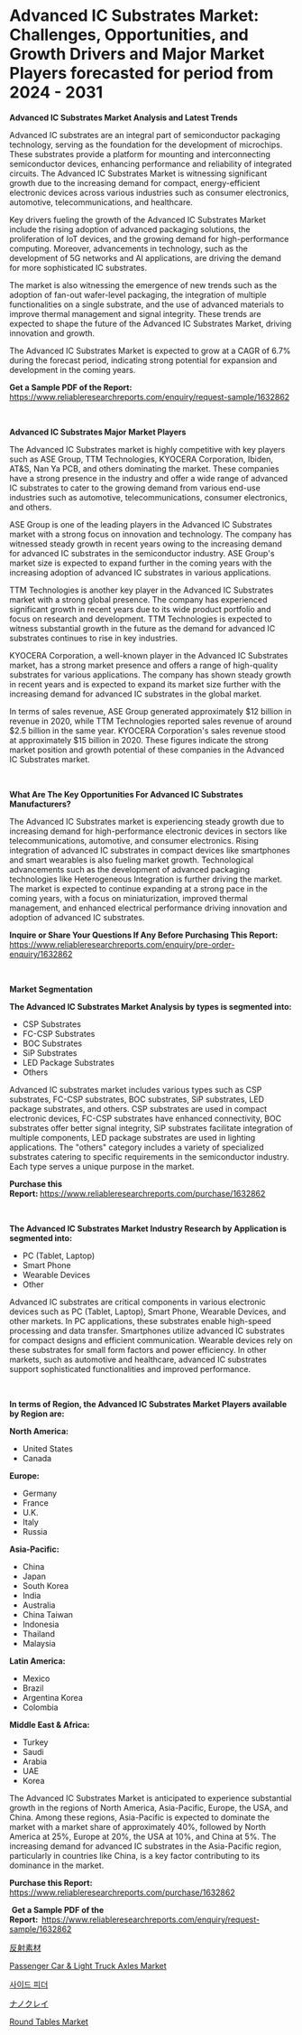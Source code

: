 <p><h1>Advanced IC Substrates Market: Challenges, Opportunities, and Growth Drivers and Major Market Players forecasted for period from 2024 - 2031</h1></p><p><strong>Advanced IC Substrates Market Analysis and Latest Trends</strong></p>
<p><p>Advanced IC substrates are an integral part of semiconductor packaging technology, serving as the foundation for the development of microchips. These substrates provide a platform for mounting and interconnecting semiconductor devices, enhancing performance and reliability of integrated circuits. The Advanced IC Substrates Market is witnessing significant growth due to the increasing demand for compact, energy-efficient electronic devices across various industries such as consumer electronics, automotive, telecommunications, and healthcare.</p><p>Key drivers fueling the growth of the Advanced IC Substrates Market include the rising adoption of advanced packaging solutions, the proliferation of IoT devices, and the growing demand for high-performance computing. Moreover, advancements in technology, such as the development of 5G networks and AI applications, are driving the demand for more sophisticated IC substrates.</p><p>The market is also witnessing the emergence of new trends such as the adoption of fan-out wafer-level packaging, the integration of multiple functionalities on a single substrate, and the use of advanced materials to improve thermal management and signal integrity. These trends are expected to shape the future of the Advanced IC Substrates Market, driving innovation and growth.</p><p>The Advanced IC Substrates Market is expected to grow at a CAGR of 6.7% during the forecast period, indicating strong potential for expansion and development in the coming years.</p></p>
<p><strong>Get a Sample PDF of the Report:&nbsp;</strong> <a href="https://www.reliableresearchreports.com/enquiry/request-sample/1632862">https://www.reliableresearchreports.com/enquiry/request-sample/1632862</a></p>
<p>&nbsp;</p>
<p><strong>Advanced IC Substrates Major Market Players</strong></p>
<p><p>The Advanced IC Substrates market is highly competitive with key players such as ASE Group, TTM Technologies, KYOCERA Corporation, Ibiden, AT&S, Nan Ya PCB, and others dominating the market. These companies have a strong presence in the industry and offer a wide range of advanced IC substrates to cater to the growing demand from various end-use industries such as automotive, telecommunications, consumer electronics, and others.</p><p>ASE Group is one of the leading players in the Advanced IC Substrates market with a strong focus on innovation and technology. The company has witnessed steady growth in recent years owing to the increasing demand for advanced IC substrates in the semiconductor industry. ASE Group's market size is expected to expand further in the coming years with the increasing adoption of advanced IC substrates in various applications.</p><p>TTM Technologies is another key player in the Advanced IC Substrates market with a strong global presence. The company has experienced significant growth in recent years due to its wide product portfolio and focus on research and development. TTM Technologies is expected to witness substantial growth in the future as the demand for advanced IC substrates continues to rise in key industries.</p><p>KYOCERA Corporation, a well-known player in the Advanced IC Substrates market, has a strong market presence and offers a range of high-quality substrates for various applications. The company has shown steady growth in recent years and is expected to expand its market size further with the increasing demand for advanced IC substrates in the global market.</p><p>In terms of sales revenue, ASE Group generated approximately $12 billion in revenue in 2020, while TTM Technologies reported sales revenue of around $2.5 billion in the same year. KYOCERA Corporation's sales revenue stood at approximately $15 billion in 2020. These figures indicate the strong market position and growth potential of these companies in the Advanced IC Substrates market.</p></p>
<p>&nbsp;</p>
<p><strong>What Are The Key Opportunities For Advanced IC Substrates Manufacturers?</strong></p>
<p><p>The Advanced IC Substrates market is experiencing steady growth due to increasing demand for high-performance electronic devices in sectors like telecommunications, automotive, and consumer electronics. Rising integration of advanced IC substrates in compact devices like smartphones and smart wearables is also fueling market growth. Technological advancements such as the development of advanced packaging technologies like Heterogeneous Integration is further driving the market. The market is expected to continue expanding at a strong pace in the coming years, with a focus on miniaturization, improved thermal management, and enhanced electrical performance driving innovation and adoption of advanced IC substrates.</p></p>
<p><strong>Inquire or Share Your Questions If Any Before Purchasing This Report:</strong> <a href="https://www.reliableresearchreports.com/enquiry/pre-order-enquiry/1632862">https://www.reliableresearchreports.com/enquiry/pre-order-enquiry/1632862</a></p>
<p>&nbsp;</p>
<p><strong>Market Segmentation</strong></p>
<p><strong>The Advanced IC Substrates Market Analysis by types is segmented into:</strong></p>
<p><ul><li>CSP Substrates</li><li>FC-CSP Substrates</li><li>BOC Substrates</li><li>SiP Substrates</li><li>LED Package Substrates</li><li>Others</li></ul></p>
<p><p>Advanced IC substrates market includes various types such as CSP substrates, FC-CSP substrates, BOC substrates, SiP substrates, LED package substrates, and others. CSP substrates are used in compact electronic devices, FC-CSP substrates have enhanced connectivity, BOC substrates offer better signal integrity, SiP substrates facilitate integration of multiple components, LED package substrates are used in lighting applications. The "others" category includes a variety of specialized substrates catering to specific requirements in the semiconductor industry. Each type serves a unique purpose in the market.</p></p>
<p><strong>Purchase this Report:&nbsp;</strong><a href="https://www.reliableresearchreports.com/purchase/1632862">https://www.reliableresearchreports.com/purchase/1632862</a></p>
<p>&nbsp;</p>
<p><strong>The Advanced IC Substrates Market Industry Research by Application is segmented into:</strong></p>
<p><ul><li>PC (Tablet, Laptop)</li><li>Smart Phone</li><li>Wearable Devices</li><li>Other</li></ul></p>
<p><p>Advanced IC substrates are critical components in various electronic devices such as PC (Tablet, Laptop), Smart Phone, Wearable Devices, and other markets. In PC applications, these substrates enable high-speed processing and data transfer. Smartphones utilize advanced IC substrates for compact designs and efficient communication. Wearable devices rely on these substrates for small form factors and power efficiency. In other markets, such as automotive and healthcare, advanced IC substrates support sophisticated functionalities and improved performance.</p></p>
<p>&nbsp;</p>
<p><strong>In terms of Region, the Advanced IC Substrates Market Players available by Region are:</strong></p>
<p>
    <p> <strong> North America: </strong>
        <ul>
            <li>United States</li>
            <li>Canada</li>
        </ul>
        </p> 
    <p> <strong> Europe: </strong>
        <ul>
            <li>Germany</li>
            <li>France</li>
            <li>U.K.</li>
            <li>Italy</li>
            <li>Russia</li>
        </ul>
        </p> 
    <p> <strong> Asia-Pacific: </strong>
        <ul>
            <li>China</li>
            <li>Japan</li>
            <li>South Korea</li>
            <li>India</li>
            <li>Australia</li>
            <li>China Taiwan</li>
            <li>Indonesia</li>
            <li>Thailand</li>
            <li>Malaysia</li>
        </ul>
        </p> 
    <p> <strong> Latin America: </strong>
        <ul>
            <li>Mexico</li>
            <li>Brazil</li>
            <li>Argentina Korea</li>
            <li>Colombia</li>
        </ul>
        </p> 
    <p> <strong> Middle East & Africa: </strong>
        <ul>
            <li>Turkey</li>
            <li>Saudi</li>
            <li>Arabia</li>
            <li>UAE</li>
            <li>Korea</li>
        </ul>
    </p>
    </p>
<p><p>The Advanced IC Substrates Market is anticipated to experience substantial growth in the regions of North America, Asia-Pacific, Europe, the USA, and China. Among these regions, Asia-Pacific is expected to dominate the market with a market share of approximately 40%, followed by North America at 25%, Europe at 20%, the USA at 10%, and China at 5%. The increasing demand for advanced IC substrates in the Asia-Pacific region, particularly in countries like China, is a key factor contributing to its dominance in the market.</p></p>
<p><strong>Purchase this Report: </strong><a href="https://www.reliableresearchreports.com/purchase/1632862">https://www.reliableresearchreports.com/purchase/1632862</a></p>
<p>&nbsp;<strong>Get a Sample PDF of the Report:&nbsp;&nbsp;</strong><a href="https://www.reliableresearchreports.com/enquiry/request-sample/1632862">https://www.reliableresearchreports.com/enquiry/request-sample/1632862</a></p>
<p><strong></strong></p>
<p><p><a href="https://medium.com/@klr1591/%E5%8F%8D%E5%B0%84%E6%9D%90%E6%96%99%E5%B8%82%E5%A0%B4%E3%81%AE%E5%88%86%E6%9E%90-%E3%82%B0%E3%83%AD%E3%83%BC%E3%83%90%E3%83%AB%E7%94%A3%E6%A5%AD%E3%81%AE%E5%B1%95%E6%9C%9B%E3%81%A8%E4%BA%88%E6%B8%AC-2024%E5%B9%B4%E3%81%8B%E3%82%892031%E5%B9%B4-752dbe74b234">反射素材</a></p><p><a href="https://faithful-glue-af3.notion.site/Passenger-Car-Light-Truck-Axles-Market-Research-Report-Provides-thorough-Industry-Overview-which--c68baa0af1744b4eb61442f8734cc66d">Passenger Car & Light Truck Axles Market</a></p><p><a href="https://medium.com/@pwbbmsbwwv85/%EC%82%AC%EC%9D%B4%EB%93%9C-%ED%94%BC%EB%8D%94-%EC%8B%9C%EC%9E%A5-%EA%B7%9C%EB%AA%A8%EB%8A%94-%EA%B8%80%EB%A1%9C%EB%B2%8C-%EC%82%B0%EC%97%85%EC%97%90%EC%84%9C-%EC%B5%9C%EC%A0%81%EC%9D%98-%EB%A7%88%EC%BC%80%ED%8C%85-%EC%B1%84%EB%84%90%EC%9D%84-%EB%B3%B4%EC%97%AC%EC%A4%8D%EB%8B%88%EB%8B%A4-5cfabd9e500d">사이드 피더</a></p><p><a href="https://medium.com/@klr1591/%E3%83%8A%E3%83%8E%E3%82%AF%E3%83%AC%E3%82%A4%E5%B8%82%E5%A0%B4%E3%81%AE%E8%A6%8F%E6%A8%A1%E3%81%AF-%E4%B8%96%E7%95%8C%E7%94%A3%E6%A5%AD%E3%81%A7%E6%9C%80%E9%81%A9%E3%81%AA%E3%83%9E%E3%83%BC%E3%82%B1%E3%83%86%E3%82%A3%E3%83%B3%E3%82%B0%E3%83%81%E3%83%A3%E3%83%8D%E3%83%AB%E3%82%92%E7%A4%BA%E3%81%97%E3%81%A6%E3%81%84%E3%81%BE%E3%81%99-a759c4162e64">ナノクレイ</a></p><p><a href="https://view.publitas.com/reportprime-1/round-tables-market-a-comprehensive-report-of-its-market-share-growth-trends-2024-2031/">Round Tables Market</a></p></p>